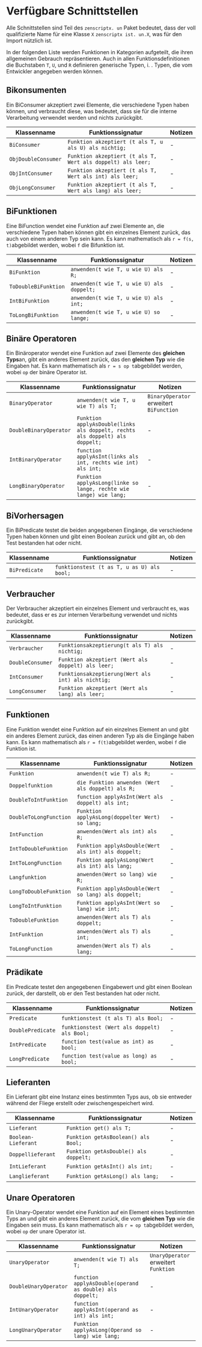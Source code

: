 # Verfügbare Schnittstellen

Alle Schnittstellen sind Teil des `zenscriptx. un` Paket bedeutet, dass der voll qualifizierte Name für eine Klasse `X` `zenscriptx ist. un.X`, was für den Import nützlich ist.

In der folgenden Liste werden Funktionen in Kategorien aufgeteilt, die ihren allgemeinen Gebrauch repräsentieren. Auch in allen Funktionsdefinitionen die Buchstaben `T`, `U`, und `R` definieren generische Typen, i. . Typen, die vom Entwickler angegeben werden können.

## Bikonsumenten
Ein BiConsumer akzeptiert zwei Elemente, die verschiedene Typen haben können, und verbraucht diese, was bedeutet, dass sie für die interne Verarbeitung verwendet werden und nichts zurückgibt.

| Klassenname         | Funktionssignatur                                           | Notizen |
| ------------------- | ----------------------------------------------------------- | ------- |
| `BiConsumer`        | `Funktion akzeptiert (t als T, u als U) als nichtig;`       | \-     |
| `ObjDoubleConsumer` | `Funktion akzeptiert (t als T, Wert als doppelt) als leer;` | \-     |
| `ObjIntConsumer`    | `Funktion akzeptiert (t als T, Wert als int) als leer;`     | \-     |
| `ObjLongConsumer`   | `Funktion akzeptiert (t als T, Wert als lang) als leer;`    | \-     |

## BiFunktionen
Eine BiFunction wendet eine Funktion auf zwei Elemente an, die verschiedene Typen haben können gibt ein einzelnes Element zurück, das auch von einem anderen Typ sein kann. Es kann mathematisch als `r = f(s, t)`abgebildet werden, wobei `f` die Bifunktion ist.

| Klassenname          | Funktionssignatur                         | Notizen |
| -------------------- | ----------------------------------------- | ------- |
| `BiFunktion`         | `anwenden(t wie T, u wie U) als R;`       | \-     |
| `ToDoubleBiFunktion` | `anwenden(t wie T, u wie U) als doppelt;` | \-     |
| `IntBiFunktion`      | `anwenden(t wie T, u wie U) als int;`     | \-     |
| `ToLongBiFunktion`   | `anwenden(t wie T, u wie U) so lange;`    | \-     |

## Binäre Operatoren
Ein Binäroperator wendet eine Funktion auf zwei Elemente des **gleichen Typs**an, gibt ein anderes Element zurück, das den **gleichen Typ** wie die Eingaben hat. Es kann mathematisch als `r = s op t`abgebildet werden, wobei `op` der binäre Operator ist.

| Klassenname            | Funktionssignatur                                                            | Notizen                                 |
| ---------------------- | ---------------------------------------------------------------------------- | --------------------------------------- |
| `BinaryOperator`       | `anwenden(t wie T, u wie T) als T;`                                          | `BinaryOperator` erweitert `BiFunction` |
| `DoubleBinaryOperator` | `Funktion applyAsDouble(links als doppelt, rechts als doppelt) als doppelt;` | \-                                     |
| `IntBinaryOperator`    | `function applyAsInt(links als int, rechts wie int) als int;`                | \-                                     |
| `LongBinaryOperator`   | `Funktion applyAsLong(linke so lange, rechte wie lange) wie lang;`           | \-                                     |

## BiVorhersagen
Ein BiPredicate testet die beiden angegebenen Eingänge, die verschiedene Typen haben können und gibt einen Boolean zurück und gibt an, ob den Test bestanden hat oder nicht.

| Klassenname   | Funktionssignatur                          | Notizen |
| ------------- | ------------------------------------------ | ------- |
| `BiPredicate` | `funktionstest (t as T, u as U) als bool;` | \-     |

## Verbraucher
Der Verbraucher akzeptiert ein einzelnes Element und verbraucht es, was bedeutet, dass er es zur internen Verarbeitung verwendet und nichts zurückgibt.

| Klassenname      | Funktionssignatur                                  | Notizen |
| ---------------- | -------------------------------------------------- | ------- |
| `Verbraucher`    | `Funktionsakzeptierung(t als T) als nichtig;`      | \-     |
| `DoubleConsumer` | `Funktion akzeptiert (Wert als doppelt) als leer;` | \-     |
| `IntConsumer`    | `Funktionsakzeptierung(Wert als int) als nichtig;` | \-     |
| `LongConsumer`   | `Funktion akzeptiert (Wert als lang) als leer;`    | \-     |

## Funktionen
Eine Funktion wendet eine Funktion auf ein einzelnes Element an und gibt ein anderes Element zurück, das einen anderen Typ als die Eingänge haben kann. Es kann mathematisch als `r = f(t)`abgebildet werden, wobei `f` die Funktion ist.

| Klassenname            | Funktionssignatur                                   | Notizen |
| ---------------------- | --------------------------------------------------- | ------- |
| `Funktion`             | `anwenden(t wie T) als R;`                          | \-     |
| `Doppelfunktion`       | `die Funktion anwenden (Wert als doppelt) als R;`   | \-     |
| `DoubleToIntFunktion`  | `function applyAsInt(Wert als doppelt) als int;`    | \-     |
| `DoubleToLongFunction` | `Funktion applyAsLong(doppelter Wert) so lang;`     | \-     |
| `IntFunction`          | `anwenden(Wert als int) als R;`                     | \-     |
| `IntToDoubleFunktion`  | `Funktion applyAsDouble(Wert als int) als doppelt;` | \-     |
| `IntToLongFunction`    | `Funktion applyAsLong(Wert als int) als lang;`      | \-     |
| `Langfunktion`         | `anwenden(Wert so lang) wie R;`                     | \-     |
| `LongToDoubleFunktion` | `Funktion applyAsDouble(Wert so lang) als doppelt;` | \-     |
| `LongToIntFunktion`    | `Funktion applyAsInt(Wert so lang) wie int;`        | \-     |
| `ToDoubleFunktion`     | `anwenden(Wert als T) als doppelt;`                 | \-     |
| `IntFunktion`          | `anwenden(Wert als T) als int;`                     | \-     |
| `ToLongFunction`       | `anwenden(Wert als T) als lang;`                    | \-     |

## Prädikate
Ein Predicate testet den angegebenen Eingabewert und gibt einen Boolean zurück, der darstellt, ob er den Test bestanden hat oder nicht.

| Klassenname       | Funktionssignatur                            | Notizen |
| ----------------- | -------------------------------------------- | ------- |
| `Predicate`       | `funktionstest (t als T) als Bool;`          | \-     |
| `DoublePredicate` | `funktionstest (Wert als doppelt) als Bool;` | \-     |
| `IntPredicate`    | `function test(value as int) as bool;`       | \-     |
| `LongPredicate`   | `function test(value as long) as bool;`      | \-     |

## Lieferanten
Ein Lieferant gibt eine Instanz eines bestimmten Typs aus, ob sie entweder während der Fliege erstellt oder zwischengespeichert wird.

| Klassenname         | Funktionssignatur                     | Notizen |
| ------------------- | ------------------------------------- | ------- |
| `Lieferant`         | `Funktion get() als T;`               | \-     |
| `Boolean-Lieferant` | `Funktion getAsBoolean() als Bool;`   | \-     |
| `Doppellieferant`   | `Funktion getAsDouble() als doppelt;` | \-     |
| `IntLieferant`      | `Funktion getAsInt() als int;`        | \-     |
| `Langlieferant`     | `Funktion getAsLong() als lang;`      | \-     |

## Unare Operatoren
Ein Unary-Operator wendet eine Funktion auf ein Element eines bestimmten Typs an und gibt ein anderes Element zurück, die vom **gleichen Typ** wie die Eingaben sein muss. Es kann mathematisch als `r = op t`abgebildet werden, wobei `op` der unare Operator ist.

| Klassenname           | Funktionssignatur                                        | Notizen                              |
| --------------------- | -------------------------------------------------------- | ------------------------------------ |
| `UnaryOperator`       | `anwenden(t wie T) als T;`                               | `UnaryOperator` erweitert `Funktion` |
| `DoubleUnaryOperator` | `function applyAsDouble(operand as double) als doppelt;` | \-                                  |
| `IntUnaryOperator`    | `function applyAsInt(operand as int) als int;`           | \-                                  |
| `LongUnaryOperator`   | `Funktion applyAsLong(Operand so lang) wie lang;`        | \-                                  |
